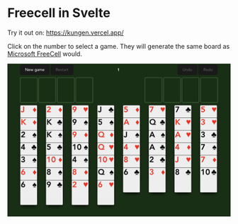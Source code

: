 # Freecell in Svelte

Try it out on: https://kungen.vercel.app/

Click on the number to select a game. They will generate the same board as [Microsoft FreeCell](https://en.wikipedia.org/wiki/Microsoft_FreeCell) would.

![Screen shot](screenshot.png?raw=true "Screenshot")
